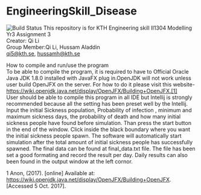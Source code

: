 # EngineeringSkill_Disease
![Build Status](https://travis-ci.org/GiantPanda0090/Disease_Simulation_Engskill.svg?branch=master)
This repository is for KTH Engineering skill II1304 Modelling Yr3 Assignment 3<br>
Creator: Qi Li<br>
Group Member:Qi Li, Hussam Aladdin<br>
qi5@kth.se, hussamh@kth.se

How to compile and run/use the program<br>
To be able to compile the program, it is required to have to Official Oracle Java JDK
1.8.0 installed with JavaFX plug in.OpenJDK will not work unless user build OpenJFX on
the server. For how to do it please visit this
website-https://wiki.openjdk.java.net/display/OpenJFX/Building+OpenJFX.[1] <br>
User should be able to compile this program in all IDE but Intellij is strongly
recommended because all the setting has been preset well by the Intellij.
Input the initial Sickness population, Probability of infection , minimum and maximum
sickness days, the probability of death and how many initial sickness people have found
before simulation. Than press the start button in the end of the window. Click inside the
black boundary where you want the initial sickness people spawn. The software will
automatically start simulation after the total amount of initial sickness people has
successfully spawned. The final data can be found at final_data.txt file. The file has
been set a good formating and record the result per day. Daily results can also been
found in the output window at the left cornor.<br>

1 Anon, (2017). [online] Available at: https://wiki.openjdk.java.net/display/OpenJFX/Building+OpenJFX.
[Accessed 5 Oct. 2017].
